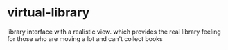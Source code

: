 # virtual-library
library interface with a realistic view. which provides the real library feeling for those who are moving a lot and can't collect books
